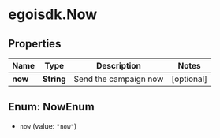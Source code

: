# egoisdk.Now

## Properties

Name | Type | Description | Notes
------------ | ------------- | ------------- | -------------
**now** | **String** | Send the campaign now | [optional] 



## Enum: NowEnum


* `now` (value: `"now"`)




